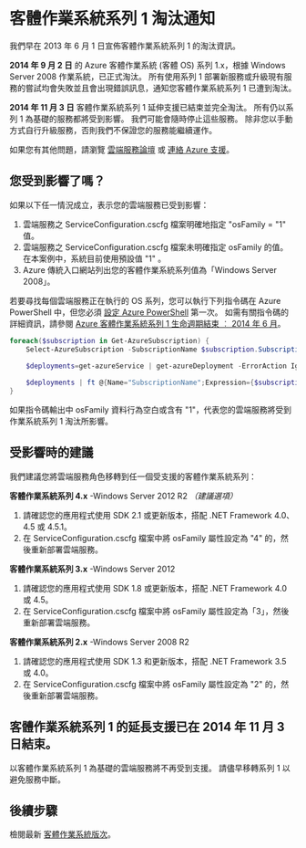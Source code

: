 <properties 
   pageTitle="客體 OS 系列 1 淘汰通知 | Microsoft Azure" 
   description="提供客體作業系統系列 1 淘汰時間及如何自行判斷是否受影響等相關資訊" 
   services="cloud-services" 
   documentationCenter="na" 
   authors="yuemlu" 
   manager="timlt" 
   editor=""/>

<tags
   ms.service="cloud-services"
   ms.devlang="na"
   ms.topic="article"
   ms.tgt_pltfrm="na"
   ms.workload="tbd" 
   ms.date="12/07/2015"
   ms.author="yuemlu"/>



# 客體作業系統系列 1 淘汰通知

我們早在 2013 年 6 月 1 日宣佈客體作業系統系列 1 的淘汰資訊。

**2014 年 9 月 2 日** 的 Azure 客體作業系統 (客體 OS) 系列 1.x，根據 Windows Server 2008 作業系統，已正式淘汰。 所有使用系列 1 部署新服務或升級現有服務的嘗試均會失敗並且會出現錯誤訊息，通知您客體作業系統系列 1 已遭到淘汰。 

**2014 年 11 月 3 日** 客體作業系統系列 1 延伸支援已結束並完全淘汰。 所有仍以系列 1 為基礎的服務都將受到影響。 我們可能會隨時停止這些服務。 除非您以手動方式自行升級服務，否則我們不保證您的服務能繼續運作。

如果您有其他問題，請瀏覽 [雲端服務論壇](http://social.msdn.microsoft.com/Forums/home?forum=windowsazuredevelopment&filter=alltypes&sort=lastpostdesc) 或 [連絡 Azure 支援](http://azure.microsoft.com/support/options/)。




## 您受到影響了嗎？

如果以下任一情況成立，表示您的雲端服務已受到影響：

1. 雲端服務之 ServiceConfiguration.cscfg 檔案明確地指定 "osFamily = "1" 值。 
2. 雲端服務之 ServiceConfiguration.cscfg 檔案未明確指定 osFamily 的值。 在本案例中，系統目前使用預設值 "1" 。
3. Azure 傳統入口網站列出您的客體作業系統系列值為「Windows Server 2008」。

若要尋找每個雲端服務正在執行的 OS 系列，您可以執行下列指令碼在 Azure PowerShell 中，但您必須 [設定 Azure PowerShell](../install-configure-powershell.md) 第一次。 如需有關指令碼的詳細資訊，請參閱 [Azure 客體作業系統系列 1 生命週期結束 ︰ 2014 年 6 月](http://blogs.msdn.com/b/ryberry/archive/2014/04/02/azure-guest-os-family-1-end-of-life-june-2014.aspx)。 

```Powershell
foreach($subscription in Get-AzureSubscription) {
    Select-AzureSubscription -SubscriptionName $subscription.SubscriptionName 
    
    $deployments=get-azureService | get-azureDeployment -ErrorAction Ignore | where {$_.SdkVersion -NE ""} 

    $deployments | ft @{Name="SubscriptionName";Expression={$subscription.SubscriptionName}}, ServiceName, SdkVersion, Slot, @{Name="osFamily";Expression={(select-xml -content $_.configuration -xpath "/ns:ServiceConfiguration/@osFamily" -namespace $namespace).node.value }}, osVersion, Status, URL
}
```

如果指令碼輸出中 osFamily 資料行為空白或含有 "1"，代表您的雲端服務將受到作業系統系列 1 淘汰所影響。 

## 受影響時的建議

我們建議您將雲端服務角色移轉到任一個受支援的客體作業系統系列：

**客體作業系統系列 4.x** -Windows Server 2012 R2 *（建議選項）*

1. 請確認您的應用程式使用 SDK 2.1 或更新版本，搭配 .NET Framework 4.0、4.5 或 4.5.1。
2. 在 ServiceConfiguration.cscfg 檔案中將 osFamily 屬性設定為 "4" 的，然後重新部署雲端服務。


**客體作業系統系列 3.x** -Windows Server 2012

1. 請確認您的應用程式使用 SDK 1.8 或更新版本，搭配 .NET Framework 4.0 或 4.5。 
2. 在 ServiceConfiguration.cscfg 檔案中將 osFamily 屬性設定為「3」，然後重新部署雲端服務。


**客體作業系統系列 2.x** -Windows Server 2008 R2

1. 請確認您的應用程式使用 SDK 1.3 和更新版本，搭配 .NET Framework 3.5 或 4.0。 
2. 在 ServiceConfiguration.cscfg 檔案中將 osFamily 屬性設定為 "2" 的，然後重新部署雲端服務。


## 客體作業系統系列 1 的延長支援已在 2014 年 11 月 3 日結束。
以客體作業系統系列 1 為基礎的雲端服務將不再受到支援。 請儘早移轉系列 1 以避免服務中斷。  

## 後續步驟
檢閱最新 [客體作業系統版次](cloud-services-guestos-update-matrix.md)。

